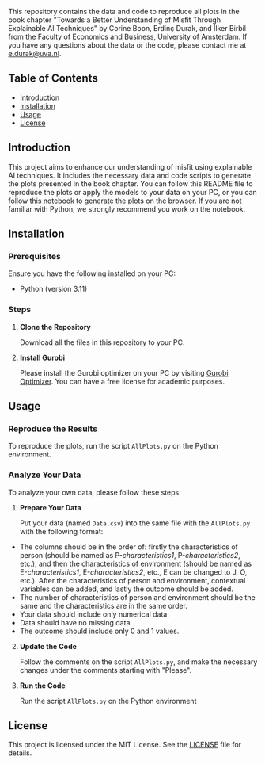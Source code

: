 This repository contains the data and code to reproduce all plots in the book chapter "Towards a Better Understanding of Misfit Through Explainable AI Techniques" by Corine Boon, Erdinç Durak, and İlker Birbil from the Faculty of Economics and Business, University of Amsterdam. If you have any questions about the data or the code, please contact me at [e.durak@uva.nl](mailto:e.durak@uva.nl).

## Table of Contents

- [Introduction](#introduction)
- [Installation](#installation)
- [Usage](#usage)
- [License](#license)

## Introduction

This project aims to enhance our understanding of misfit using explainable AI techniques. It includes the necessary data and code scripts to generate the plots presented in the book chapter. You can follow this README file to reproduce the plots or apply the models to your data on your PC, or you can follow [this notebook](https://colab.research.google.com/drive/15EdqUIpe-8kTYpuw4J06DpsPDv7eZGJl#scrollTo=VL-FNnfztn2_) to generate the plots on the browser. If you are not familiar with Python, we strongly recommend you work on the notebook.

## Installation

### Prerequisites

Ensure you have the following installed on your PC:

- Python (version 3.11)

### Steps

1. **Clone the Repository**

   Download all the files in this repository to your PC.

2. **Install Gurobi**

   Please install the Gurobi optimizer on your PC by visiting [Gurobi Optimizer](https://www.gurobi.com/products/gurobi-optimizer/). You can have a free license for academic purposes.

## Usage

### Reproduce the Results

To reproduce the plots, run the script `AllPlots.py` on the Python environment.

### Analyze Your Data

To analyze your own data, please follow these steps:

1. **Prepare Your Data**

   Put your data (named `Data.csv`) into the same file with the `AllPlots.py` with the following format:
- The columns should be in the order of: firstly the characteristics of person (should be named as P-_characteristics1_, P-_characteristics2_, etc.), and then the characteristics of environment (should be named as E-_characteristics1_, E-_characteristics2_, etc., E can be changed to J, O, etc.). After the characteristics of person and environment, contextual variables can be added, and lastly the outcome should be added.
- The number of characteristics of person and environment should be the same and the characteristics are in the same order.
- Your data should include only numerical data.
- Data should have no missing data.
- The outcome should include only 0 and 1 values.

2. **Update the Code**

   Follow the comments on the script `AllPlots.py`, and make the necessary changes under the comments starting with "Please".

3. **Run the Code**

   Run the script `AllPlots.py` on the Python environment

## License

This project is licensed under the MIT License. See the [LICENSE](LICENSE) file for details.
